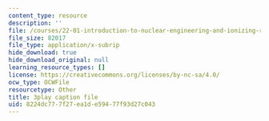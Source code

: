 ```yaml
---
content_type: resource
description: ''
file: /courses/22-01-introduction-to-nuclear-engineering-and-ionizing-radiation-fall-2016/8224dc777f27ea1de59477f93d27c043_z_xyx-z6arc.srt
file_size: 82017
file_type: application/x-subrip
hide_download: true
hide_download_original: null
learning_resource_types: []
license: https://creativecommons.org/licenses/by-nc-sa/4.0/
ocw_type: OCWFile
resourcetype: Other
title: 3play caption file
uid: 8224dc77-7f27-ea1d-e594-77f93d27c043
---
```

